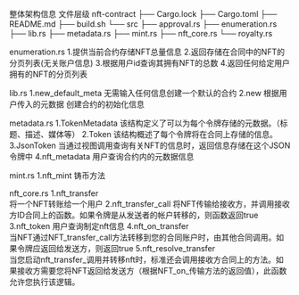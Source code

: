 整体架构信息
文件层级
nft-contract
├── Cargo.lock
├── Cargo.toml
├── README.md
├── build.sh
└── src
    ├── approval.rs
    ├── enumeration.rs
    ├── lib.rs
    ├── metadata.rs
    ├── mint.rs
    ├── nft_core.rs
    └── royalty.rs

enumeration.rs
1.提供当前合约存储NFT总量信息
2.返回存储在合同中的NFT的分页列表(无关账户信息)
3.根据用户id查询其拥有NFT的总数
4.返回任何给定用户拥有的NFT的分页列表

lib.rs
1.new_default_meta 无需输入任何信息创建一个默认的合约
2.new 根据用户传入的元数据 创建合约的初始化信息

metadata.rs
1.TokenMetadata
    该结构定义了可以为每个令牌存储的元数据。（标题、描述、媒体等）
2.Token
    该结构概述了每个令牌将在合同上存储的信息。
3.JsonToken
    当通过视图调用查询有关NFT的信息时，返回信息存储在这个JSON令牌中
4.nft_metadata
    用户查询合约内的元数据信息

mint.rs
1.nft_mint 铸币方法

nft_core.rs
1.nft_transfer	
    将一个NFT转账给一个用户
2.nft_transfer_call	
    将NFT传输给接收方，并调用接收方ID合同上的函数。如果令牌是从发送者的帐户转移的，则函数返回true
3.nft_token	
    用户查询制定nft信息
4.nft_on_transfer	
    当NFT通过NFT_transfer_call方法转移到您的合同账户时，由其他合同调用。如果令牌应返回给发送方，则返回true
5.nft_resolve_transfer	
   当您启动nft_transfer_调用并转移nft时，标准还会调用接收方合同上的方法。如果接收方需要您将NFT返回给发送方（根据NFT_on_传输方法的返回值），此函数允许您执行该逻辑。